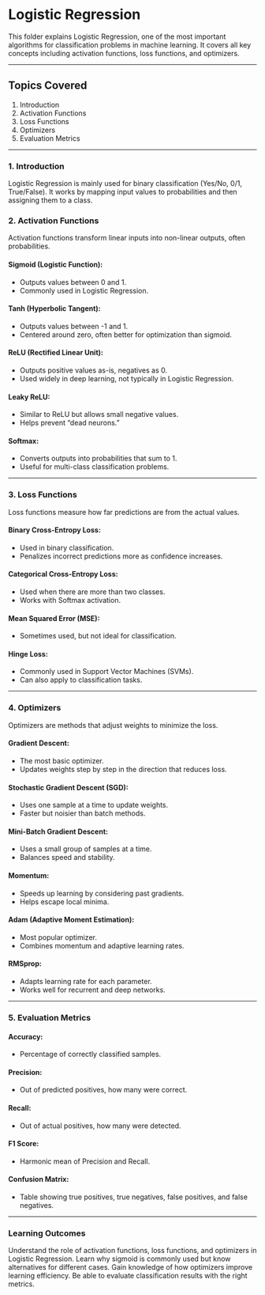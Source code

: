 #  Logistic Regression

This folder explains Logistic Regression, one of the most important algorithms for classification problems in machine learning. It covers all key concepts including activation functions, loss functions, and optimizers.

---

## Topics Covered

1. Introduction
2. Activation Functions
3. Loss Functions
4. Optimizers
5. Evaluation Metrics

---


### 1. Introduction
Logistic Regression is mainly used for binary classification (Yes/No, 0/1, True/False).
It works by mapping input values to probabilities and then assigning them to a class.

### 2. Activation Functions
Activation functions transform linear inputs into non-linear outputs, often probabilities.

#### Sigmoid (Logistic Function):
- Outputs values between 0 and 1.
- Commonly used in Logistic Regression.
#### Tanh (Hyperbolic Tangent):
- Outputs values between -1 and 1.
- Centered around zero, often better for optimization than sigmoid.
#### ReLU (Rectified Linear Unit):
- Outputs positive values as-is, negatives as 0.
- Used widely in deep learning, not typically in Logistic Regression.
#### Leaky ReLU:
- Similar to ReLU but allows small negative values.
- Helps prevent “dead neurons.”
#### Softmax:
- Converts outputs into probabilities that sum to 1.
- Useful for multi-class classification problems.

---


### 3. Loss Functions
Loss functions measure how far predictions are from the actual values.

#### Binary Cross-Entropy Loss:
- Used in binary classification.
- Penalizes incorrect predictions more as confidence increases.
#### Categorical Cross-Entropy Loss:
- Used when there are more than two classes.
- Works with Softmax activation.
#### Mean Squared Error (MSE):
- Sometimes used, but not ideal for classification.
#### Hinge Loss:
- Commonly used in Support Vector Machines (SVMs).
- Can also apply to classification tasks.

---


### 4. Optimizers
Optimizers are methods that adjust weights to minimize the loss.

#### Gradient Descent:
- The most basic optimizer.
- Updates weights step by step in the direction that reduces loss.
#### Stochastic Gradient Descent (SGD):
- Uses one sample at a time to update weights.
- Faster but noisier than batch methods.
#### Mini-Batch Gradient Descent:
- Uses a small group of samples at a time.
- Balances speed and stability.
#### Momentum:
- Speeds up learning by considering past gradients.
- Helps escape local minima.
#### Adam (Adaptive Moment Estimation):
- Most popular optimizer.
- Combines momentum and adaptive learning rates.
#### RMSprop:
- Adapts learning rate for each parameter.
- Works well for recurrent and deep networks.

---


### 5. Evaluation Metrics

#### Accuracy: 
- Percentage of correctly classified samples.
#### Precision:
- Out of predicted positives, how many were correct.
#### Recall:
- Out of actual positives, how many were detected.
#### F1 Score:
- Harmonic mean of Precision and Recall.
#### Confusion Matrix:
- Table showing true positives, true negatives, false positives, and false negatives.

---


### Learning Outcomes

Understand the role of activation functions, loss functions, and optimizers in Logistic Regression.
Learn why sigmoid is commonly used but know alternatives for different cases.
Gain knowledge of how optimizers improve learning efficiency.
Be able to evaluate classification results with the right metrics.